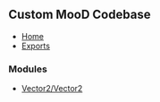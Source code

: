## Custom MooD Codebase

- [Home](../wiki/Home)
- [Exports](../wiki/Exports)

### Modules

- [Vector2/Vector2](../wiki/Vector2.Vector2)
